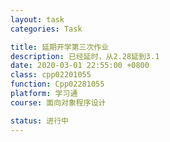```yaml
---
layout: task
categories: Task

title: 延期开学第三次作业
description: 已经延时，从2.28延到3.1
date: 2020-03-01 22:55:00 +0800
class: cpp02201055
function: Cpp02281055
platform: 学习通
course: 面向对象程序设计

status: 进行中
---
```


